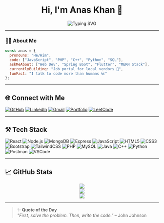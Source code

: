 
<h1 align="center">Hi, I'm Anas Khan 👋</h1>

<p align="center">
  <img src="https://readme-typing-svg.herokuapp.com?font=Fira+Code&size=22&pause=1000&color=F97316&center=true&vCenter=true&width=435&lines=Full-Stack+Web+Developer;MERN+Stack+Expert;Open+Source+Contributor;Spring+Boot+%2B+Flutter+Dev;Always+Learning+%F0%9F%92%AD" alt="Typing SVG" />
</p>

---

### 👨‍💻 About Me

```js
const anas = {
  pronouns: "He/Him",
  code: ["JavaScript", "PHP", "C++", "Python", "SQL"],
  askMeAbout: ["Web Dev", "Spring Boot", "Flutter", "MERN Stack"],
  currentlyBuilding: "Job portal for local vendors 🚀",
  funFact: "I talk to code more than humans 💻"
};
```

---

## 🌐 Connect with Me

[![GitHub](https://img.shields.io/badge/GitHub-100000?style=for-the-badge&logo=github&logoColor=white)](https://github.com/Anas-7860)
[![LinkedIn](https://img.shields.io/badge/LinkedIn-0A66C2?style=for-the-badge&logo=linkedin&logoColor=white)](https://linkedin.com/in/anas-khan-b6722424b)
[![Gmail](https://img.shields.io/badge/Gmail-D14836?style=for-the-badge&logo=gmail&logoColor=white)](mailto:anaskhan9501499079@gmail.com)
[![Portfolio](https://img.shields.io/badge/Portfolio-000000?style=for-the-badge&logo=About.me&logoColor=white)](https://anas-7860.github.io/Portfolio-Anas005/)
[![LeetCode](https://img.shields.io/badge/LeetCode-FFA116?style=for-the-badge&logo=leetcode&logoColor=black)]([https://leetcode.com/anas_khan01/](https://leetcode.com/u/voldemort_007/))

---

## ⚒️ Tech Stack

![React](https://img.shields.io/badge/-React-20232A?style=for-the-badge&logo=react)
![Node.js](https://img.shields.io/badge/-Node.js-43853D?style=for-the-badge&logo=node.js&logoColor=white)
![MongoDB](https://img.shields.io/badge/-MongoDB-47A248?style=for-the-badge&logo=mongodb&logoColor=white)
![Express](https://img.shields.io/badge/-Express.js-000000?style=for-the-badge&logo=express&logoColor=white)
![JavaScript](https://img.shields.io/badge/-JavaScript-F7DF1E?style=for-the-badge&logo=javascript&logoColor=black)
![HTML5](https://img.shields.io/badge/-HTML5-E34F26?style=for-the-badge&logo=html5&logoColor=white)
![CSS3](https://img.shields.io/badge/-CSS3-1572B6?style=for-the-badge&logo=css3)
![Bootstrap](https://img.shields.io/badge/-Bootstrap-563D7C?style=for-the-badge&logo=bootstrap)
![TailwindCSS](https://img.shields.io/badge/-TailwindCSS-38B2AC?style=for-the-badge&logo=tailwind-css)
![PHP](https://img.shields.io/badge/-PHP-777BB4?style=for-the-badge&logo=php&logoColor=white)
![MySQL](https://img.shields.io/badge/-MySQL-4479A1?style=for-the-badge&logo=mysql)
![Java](https://img.shields.io/badge/-Java-007396?style=for-the-badge&logo=java)
![C++](https://img.shields.io/badge/-C++-00599C?style=for-the-badge&logo=c%2B%2B)
![Python](https://img.shields.io/badge/-Python-3776AB?style=for-the-badge&logo=python)
![Postman](https://img.shields.io/badge/-Postman-FF6C37?style=for-the-badge&logo=postman)
![VSCode](https://img.shields.io/badge/-VSCode-007ACC?style=for-the-badge&logo=visual-studio-code)

---

## 📈 GitHub Stats

<p align="center">
  <img src="https://github-readme-stats.vercel.app/api?username=Anas-7860&show_icons=true&theme=radical&hide_border=true" />
  <br />
  <img src="https://github-readme-streak-stats.herokuapp.com?user=Anas-7860&theme=radical&hide_border=true" />
  <br />
  <img src="https://github-readme-stats.vercel.app/api/top-langs/?username=Anas-7860&layout=compact&theme=radical&hide_border=true" />
</p>

---

> ✨ **Quote of the Day**  
> *"First, solve the problem. Then, write the code."* – John Johnson
